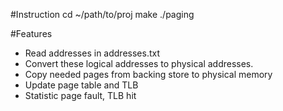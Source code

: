 #Instruction
cd ~/path/to/proj
make
./paging

#Features
- Read addresses in addresses.txt
- Convert these logical addresses to physical addresses.
- Copy needed pages from backing store to physical memory
- Update page table and TLB
- Statistic page fault, TLB hit